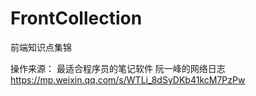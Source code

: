# FrontCollection
前端知识点集锦


操作来源：
最适合程序员的笔记软件 阮一峰的网络日志 https://mp.weixin.qq.com/s/WTLi_8dSyDKb41kcM7PzPw